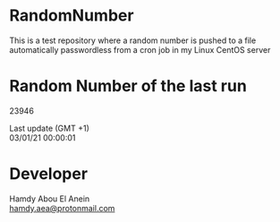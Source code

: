 # RandomNumber    
This is a test repository where a random number is pushed to a file automatically passwordless from a cron job in my Linux CentOS server    
# Random Number of the last run   
23946
      
Last update (GMT +1)    
03/01/21 00:00:01
# Developer    
Hamdy Abou El Anein   
hamdy.aea@protonmail.com
